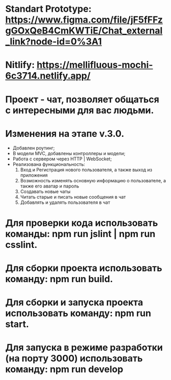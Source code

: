 # Standart Prototype: https://www.figma.com/file/jF5fFFzgGOxQeB4CmKWTiE/Chat_external_link?node-id=0%3A1

# Nitlify: https://mellifluous-mochi-6c3714.netlify.app/

# Проект - чат, позволяет общаться с интересными для вас людьми.

# Изменения на этапе v.3.0.

- Добавлен роутинг;
- В модели MVC, добавлены контроллеры и модели;
- Работа с сервером через HTTP | WebSocket;
- Реализована функциональность:
  1. Вход и Регистрация нового пользователя, а также выход из приложения
  2. Возможность изменять основную информацию о пользователе, а также его аватар и пароль
  3. Создавать новые чаты
  4. Читать старые и писать новые сообщения в чат
  5. Добавлять и удалять пользователя в чат

# Для проверки кода использовать команды: npm run jslint | npm run csslint.

# Для сборки проекта использовать команду: npm run build.

# Для сборки и запуска проекта использовать команду: npm run start.

# Для запуска в режиме разработки (на порту 3000) использовать команду: npm run develop
